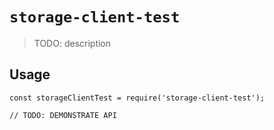 # `storage-client-test`

> TODO: description

## Usage

```
const storageClientTest = require('storage-client-test');

// TODO: DEMONSTRATE API
```
